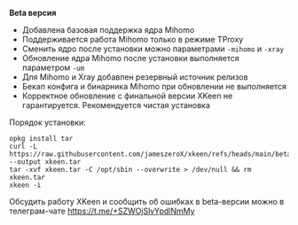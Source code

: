 **Beta  версия**

- Добавлена базовая поддержка ядра Mihomo
- Поддерживается работа Mihomo только в режиме TProxy
- Сменить ядро после установки можно параметрами `-mihomo` и `-xray`
- Обновление ядра Mihomo после установки выполняется параметром `-um`
- Для Mihomo и Xray добавлен резервный источник релизов
- Бекап конфига и бинарника Mihomo при обновлении не выполняется
- Корректное обновление с финальной версии XKeen не гарантируется. Рекомендуется чистая установка

Порядок установки:
```
opkg install tar
curl -L https://raw.githubusercontent.com/jameszeroX/xkeen/refs/heads/main/beta/xkeen.tar --output xkeen.tar
tar -xvf xkeen.tar -C /opt/sbin --overwrite > /dev/null && rm xkeen.tar
xkeen -i
```

Обсудить работу XKeen и сообщить об ошибках в beta-версии можно в телеграм-чате https://t.me/+SZWOjSlvYpdlNmMy
